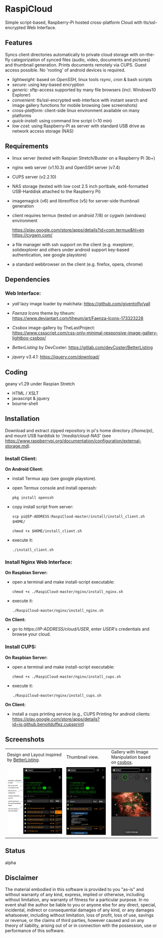 # RaspiCloud
Simple script-based, Raspberry-Pi hosted cross-platform Cloud with tls/ssl-encrypted Web Interface.

## Features
  Syncs client directories automatically to private cloud storage with
  on-the-fly categorization of synced files (audio, video, documents and pictures)
  and thumbnail generation. Prints documents remotely via CUPS. Guest access possible.
  No 'rooting' of android devices is required.
- *lightweight:* based on *OpenSSH*, linux tools *rsync*, *cron* & bash scripts
- *secure:* using key-based encryption
- *generic:* sftp-access supported by many file browsers (incl. Windows10 Explorer)
- *convenient:* tls/ssl-encrypted web interface with instant search and image gallery functions for mobile browsing (see screenshots)
- *cross-platform:* client-side linux environment available on many platforms
- *quick-install:* using command line script (~10 min)
- *low cost:* using Raspberry-Pi as server with standard USB drive as network access storage (NAS)

## Requirements
- linux server (tested with Raspian Stretch/Buster on a Raspberry Pi 3b+) 
- nginx web server (v1.10.3) and OpenSSH server (v7.4)
- CUPS server (v2.2.10) 
- NAS storage (tested with low cost 2.5 inch portbale, ext4-formatted USB-Harddisk attached to the Raspberry Pi)
- imagemagick (v6) and libreoffice (v5) for server-side thumbnail generation
- client requires termux (tested on android 7/8) or cygwin (windows) environment

  https://play.google.com/store/apps/details?id=com.termux&hl=en  
  https://cygwin.com/
- a file manager with ssh support on the client (e.g. mxeplorer, solidexplorer and others under android support key-based authentication, see google playstore)
- a standard webbrowser on the client (e.g. firefox, opera, chrome)

## Dependencies
### Web Interface:
  - *yall* lazy image loader by malchata:
   https://github.com/giventofly/yall
    
  - *Faenza Icons* theme by tiheum:
   https://www.deviantart.com/tiheum/art/Faenza-Icons-173323228
   
  - *Cssbox* image-gallery by TheLastProject:
   https://www.cssscript.com/css-only-minimal-responsive-image-gallery-lightbox-cssbox/
   
  - *BetterListing* by DevCoster:
   https://gitlab.com/devCoster/BetterListing
   
  - *jquery v3.4.1*:
   https://jquery.com/download/
   
## Coding
geany v1.29 under Raspian Stretch
- HTML / XSLT
- javascript & jquery
- bourne-shell

## Installation
Download and extract zipped repository in pi's home directory *(/home/pi)*, and mount USB harddisk 
to *'/media/cloud-NAS'* (see https://www.raspberrypi.org/documentation/configuration/external-storage.md).

### Install Client:
  **On Android Client:**
  - install Termux app (see google playstore).
  - open Termux console and install openssh:
  
    ```pkg install openssh```
  
  - copy install script from server:
  
    ```scp pi@IP-ADDRESS:RaspiCloud-master/install/install_client.sh $HOME/```
    
    ```chmod +x $HOME/install_client.sh```
  
  - execute it:
  
    ```./install_client.sh```
    
   
### Install Nginx Web Interface:
  **On Raspbian Server:**
  - open a terminal and make install-script executable:
  
    ```chmod +x ./RaspiCloud-master/nginx/install_nginx.sh```
  
  - execute it: 
    
    ```./RaspiCloud-master/nginx/install_nginx.sh```
  
  **On Client:**  
  - go to *https://IP-ADDRESS/cloud/USER*, enter *USER*'s credentials and browse your cloud.

### Install CUPS:
  **On Raspbian Server:**
  - open a terminal and make install-script executable:
  
    ```chmod +x ./RaspiCloud-master/nginx/install_cups.sh```
  
  - execute it: 
    
    ```./RaspiCloud-master/nginx/install_cups.sh``` 
  
  **On Client:**  
  - install a cups printing service (e.g., CUPS Printing for android clients: https://play.google.com/store/apps/details?id=io.github.benoitduffez.cupsprint)

  
## Screenshots
<table>
<tr>
<td>Design and Layout inspired by <a href="https://gitlab.com/devCoster/BetterListing">BetterListing</a>.</td>
<td>Thumbnail view.</td>
<td>Gallery with Image Manipulation based on <a href="https://www.cssscript.com/css-only-minimal-responsive-image-gallery-lightbox-cssbox/">cssbox</a>.</td>
</tr>
<tr>
<td><img src="screenshot01.jpg" width="100%" </img></td>
<td><img src="screenshot02.jpg" width="97%" </img></td>
<td><img src="screenshot03.jpg" width="90%" </img></td>
</tr>
</table>

## Status
 alpha

## Disclaimer
The material embodied in this software is provided to you "as-is" and without warranty of any kind, express, implied or otherwise, including 
without limitation, any warranty of fitness for a particular purpose. In no event shall the author be liable to you or anyone else for any 
direct, special, incidental, indirect or consequential damages of any kind, or any damages whatsoever, including without limitation,
loss of profit, loss of use, savings or revenue, or the claims of third parties, however caused and on any theory of liability, arising
out of or in connection with the possession, use or performance of this software.
